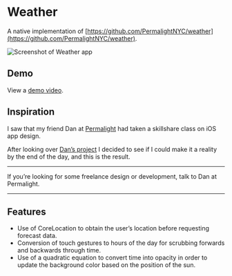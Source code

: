 # Weather
A native implementation of [https://github.com/PermalightNYC/weather](https://github.com/PermalightNYC/weather).

![Screenshot of Weather app](http://img.youtube.com/vi/xGTZLXT0ubI/hqdefault.jpg)

## Demo
View a [demo video](http://paulyoung.me/post/66651020876/weather-yesterday-i-saw-that-my-friend-dan-at).

## Inspiration
I saw that my friend Dan at [Permalight](http://permalightnyc.com/) had taken a skillshare class on iOS app design.

After looking over [Dan’s project](http://www.skillshare.com/Design-Beautiful-Apps-iOS-App-Design-UX/771498797/1526239362/projects/9246/) I decided to see if I could make it a reality by the end of the day, and this is the result.

***
If you’re looking for some freelance design or development, talk to Dan at Permalight.
***

## Features
* Use of CoreLocation to obtain the user’s location before requesting forecast data.
* Conversion of touch gestures to hours of the day for scrubbing forwards and backwards through time.
* Use of a quadratic equation to convert time into opacity in order to update the background color based on the position of the sun.
